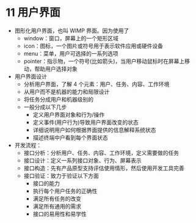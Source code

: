 # 11 用户界面

- 图形化用户界面，也叫 WIMP 界面。因为使用了
  - window：窗口，屏幕上的一个矩形区域
  - icon：图标，一个图片或符号用于表示软件应用或硬件设备
  - menu：菜单，用户可选择的一系列选项
  - pointer：指示物，一个符号(比如箭头)，当用户移动鼠标时在屏幕上移动，帮助用户选择对象
- 用户界面设计
  - 分析用户界面，了解 4 个元素：用户、任务、内容、工作环境
  - 从用户而不是机器的能力和局限设计
  - 将任务分成用户和机器级别的
  - 一般分成以下几步
    - 定义用户界面对象和行为/操作
    - 定义事件(用户行为)导致用户界面改变的状态
    - 详细说明用户如何根据界面提供的信息解释系统状态
    - 描述终端中户看到每个界面状态
- 开发流程：
  - 接口分析：分析用户、任务、内容、工作环境，定义需要做的任务
  - 接口设计：定义一系列接口对象、行为、屏幕表示
  - 接口构造：先有产品原型支持评估使用情形，然后使用开发工具完善
  - 接口验证：致力于验证以下方面
    - 接口的能力
    - 执行每个用户任务的正确性
    - 满足所有任务的改变
    - 满足所有通用的需求
    - 接口的易用性和易学性